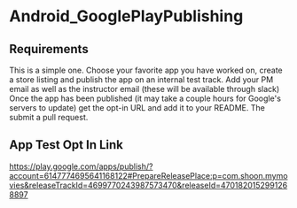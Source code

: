 # Android_GooglePlayPublishing

## Requirements
This is a simple one. Choose your favorite app you have worked on, create a store listing and publish the app on an internal test track. Add your PM email as well as the instructor email (these will be available through slack) Once the app has been published (it may take a couple hours for Google's servers to update) get the opt-in URL and add it to your README. The submit a pull request.

## App Test Opt In Link

https://play.google.com/apps/publish/?account=6147774695641168122#PrepareReleasePlace:p=com.shoon.mymovies&releaseTrackId=4699770243987573470&releaseId=4701820152991268897



